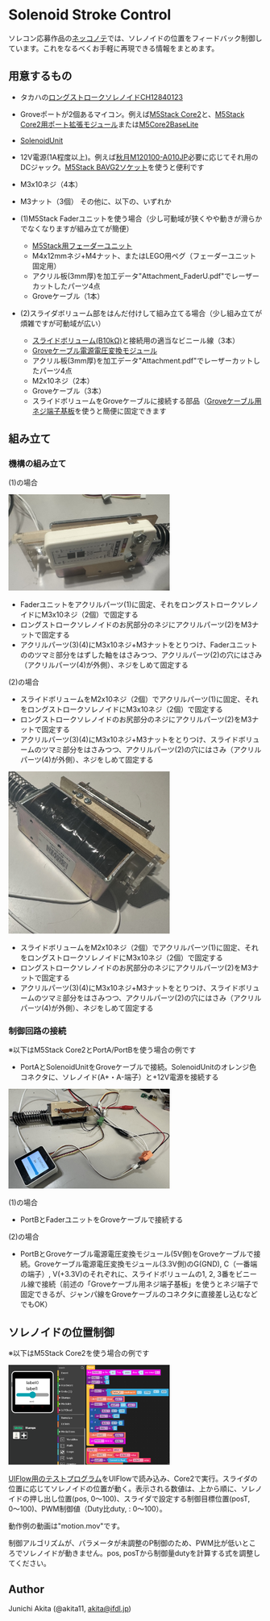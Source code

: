 # Solenoid Stroke Control

ソレコン応募作品の[ネッコノテ](https://www.youtube.com/watch?v=gPOoony_fmU)では、ソレノイドの位置をフィードバック制御しています。これをなるべくお手軽に再現できる情報をまとめます。

## 用意するもの

- タカハの[ロングストロークソレノイドCH12840123](https://www.takaha-shop.com//SHOP/ch1284.html)

- Groveポートが2個あるマイコン。例えば[M5Stack Core2](https://www.switch-science.com/products/9349)と、[M5Stack Core2用ポート拡張モジュール](https://www.switch-science.com/products/8308)または[M5Core2BaseLite](https://www.switch-science.com/products/6763)
- [SolenoidUnit](https://www.switch-science.com/products/8517)
- 12V電源(1A程度以上)。例えば[秋月M120100-A010JP](https://akizukidenshi.com/catalog/g/g117429/])必要に応じてそれ用のDCジャック。[M5Stack BAVG2ソケット](https://www.switch-science.com/products/7234)を使うと便利です
- M3x10ネジ（4本）
- M3ナット（3個）
その他に、以下の、いずれか
- (1)M5Stack Faderユニットを使う場合（少し可動域が狭くやや動きが滑らかでなくなりますが組み立てが簡便）
  - [M5Stack用フェーダーユニット](https://www.switch-science.com/products/7479)
  - M4x12mmネジ+M4ナット、またはLEGO用ペグ（フェーダーユニット固定用）
  - アクリル板(3mm厚)を加工データ"Attachment_FaderU.pdf"でレーザーカットしたパーツ4点
  - Groveケーブル（1本）

- (2)スライダボリューム部をはんだ付けして組み立てる場合（少し組み立てが煩雑ですが可動域が広い）
  - [スライドボリューム(B10kΩ)](https://akizukidenshi.com/catalog/g/g109238/)と接続用の適当なビニール線（3本）
  - [Groveケーブル電源電圧変換モジュール](https://www.switch-science.com/products/9461)
  - アクリル板(3mm厚)を加工データ"Attachment.pdf"でレーザーカットしたパーツ4点
  - M2x10ネジ（2本）
  - Groveケーブル（3本）
  - スライドボリュームをGroveケーブルに接続する部品（[Groveケーブル用ネジ端子基板](https://www.switch-science.com/products/9397)を使うと簡便に固定できます

## 組み立て

### 機構の組み立て

(1)の場合

<img src="https://github.com/akita11/SolenoidStrokeControl/blob/main/config3.jpg" width="320px">

- Faderユニットをアクリルパーツ(1)に固定、それをロングストロークソレノイドにM3x10ネジ（2個）で固定する
- ロングストロークソレノイドのお尻部分のネジにアクリルパーツ(2)をM3ナットで固定する
- アクリルパーツ(3)(4)にM3x10ネジ+M3ナットをとりつけ、Faderユニットののツマミ部分をはずした軸をはさみつつ、アクリルパーツ(2)の穴にはさみ（アクリルパーツ(4)が外側）、ネジをしめて固定する

(2)の場合
- スライドボリュームをM2x10ネジ（2個）でアクリルパーツ(1)に固定、それをロングストロークソレノイドにM3x10ネジ（2個）で固定する
- ロングストロークソレノイドのお尻部分のネジにアクリルパーツ(2)をM3ナットで固定する
- アクリルパーツ(3)(4)にM3x10ネジ+M3ナットをとりつけ、スライドボリュームのツマミ部分をはさみつつ、アクリルパーツ(2)の穴にはさみ（アクリルパーツ(4)が外側）、ネジをしめて固定する

<img src="https://github.com/akita11/SolenoidStrokeControl/blob/main/config1.jpg" width="320px">

- スライドボリュームをM2x10ネジ（2個）でアクリルパーツ(1)に固定、それをロングストロークソレノイドにM3x10ネジ（2個）で固定する
- ロングストロークソレノイドのお尻部分のネジにアクリルパーツ(2)をM3ナットで固定する
- アクリルパーツ(3)(4)にM3x10ネジ+M3ナットをとりつけ、スライドボリュームのツマミ部分をはさみつつ、アクリルパーツ(2)の穴にはさみ（アクリルパーツ(4)が外側）、ネジをしめて固定する



### 制御回路の接続

※以下はM5Stack Core2とPortA/PortBを使う場合の例です

- PortAとSolenoidUnitをGroveケーブルで接続。SolenoidUnitのオレンジ色コネクタに、ソレノイド(A+・A-端子）と+12V電源を接続する

<img src="https://github.com/akita11/SolenoidStrokeControl/blob/main/config2.jpg" width="320px">

(1)の場合

- PortBとFaderユニットをGroveケーブルで接続する


(2)の場合

- PortBとGroveケーブル電源電圧変換モジュール(5V側)をGroveケーブルで接続。Groveケーブル電源電圧変換モジュール(3.3V側)のG(GND), C（一番端の端子）, V(+3.3V)のそれぞれに、スライドボリュームの1, 2, 3番をビニール線で接続（前述の「Groveケーブル用ネジ端子基板」を使うとネジ端子で固定できるが、ジャンパ線をGroveケーブルのコネクタに直接差し込むなどでもOK）


## ソレノイドの位置制御

※以下はM5Stack Core2を使う場合の例です

<img src="https://github.com/akita11/SolenoidStrokeControl/blob/main/SolenoidStrokeControl.png" width="320px">

[UIFlow用のテストプログラム](SolenoidStrokeControl.m5f)をUIFlowで読み込み、Core2で実行。スライダの位置に応じてソレノイドの位置が動く。表示される数値は、上から順に、ソレノイドの押し出し位置(pos, 0〜100)、スライダで設定する制御目標位置(posT, 0〜100)、PWM制御値（Duty比duty, : 0〜100）。

動作例の動画は"motion.mov"です。

制御アルゴリズムが、パラメータが未調整のP制御のため、PWM比が低いところでソレノイドが動きません。pos, posTから制御量dutyを計算する式を調整してください。



## Author

Junichi Akita (@akita11, akita@ifdl.jp)
